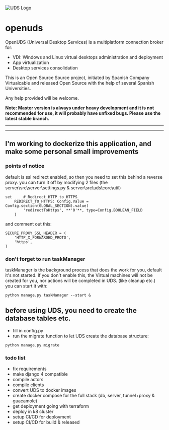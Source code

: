 ![UDS Logo](https://www.udsenterprise.com/static//img/logoUDSNav.png)

openuds
=======

OpenUDS (Universal Desktop Services) is a multiplatform connection broker for:
- VDI: Windows and Linux virtual desktops administration and deployment
- App virtualization
- Desktop services consolidation

This is an Open Source Source project, initiated by Spanish Company ​Virtualcable and released Open Source with the help of several Spanish Universities.

Any help provided will be welcome.

**Note: Master version is always under heavy development and it is not recommended for use, it will probably have unfixed bugs.  Please use the latest stable branch.**

____________________________

_____________________

## **I'm working to dockerize this application, and make some personal small improvements**

### **points of notice**

default is ssl redirect enabled, so then you need to set this behind a reverse proxy.
you can turn it off by modifying 2 files (the server\src\server\settings.py & server\src\uds\core\util)
```
set     # Redirect HTTP to HTTPS
    REDIRECT_TO_HTTPS: Config.Value = Config.section(GLOBAL_SECTION).value(
        'redirectToHttps', **'0'**, type=Config.BOOLEAN_FIELD
    )
```

and comment out this:

```
SECURE_PROXY_SSL_HEADER = (
    'HTTP_X_FORWARDED_PROTO',
    'https',
)  
```

### don't forget to run taskManager

taskManager is the background process that does the work for you, default it's not started. If you don't enable this, the Virtual machines will not be created for you, nor actions will be completed in UDS. (like cleanup etc.)
you can start it with: 
```
python manage.py taskManager --start &
```


## before using UDS, you need to create the database tables etc. ##

- fill in config.py
- run the migrate function to let UDS create the database structure:
```
python manage.py migrate
```

### **todo list**

- fix requirements
- make django 4 compatible
- compile actors
- compile clients
- convert UDS to docker images
- create docker compose for the full stack (db, server, tunnel+proxy & guacamole)
- get deployment going with terraform
- deploy in k8 cluster
- setup CI/CD for deployment
- setup CI/CD for build & released
